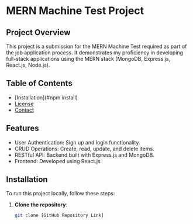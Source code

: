 # MERN Machine Test Project

## Project Overview

This project is a submission for the MERN Machine Test required as part of the job application process. It demonstrates my proficiency in developing full-stack applications using the MERN stack (MongoDB, Express.js, React.js, Node.js).

## Table of Contents

- [Installation](#npm install)
- [License](#license)
- [Contact](#contact)

## Features

- User Authentication: Sign up and login functionality.
- CRUD Operations: Create, read, update, and delete items.
- RESTful API: Backend built with Express.js and MongoDB.
- Frontend: Developed using React.js.

## Installation

To run this project locally, follow these steps:

1. **Clone the repository**:
   ```bash
   git clone [GitHub Repository Link]
   ```
